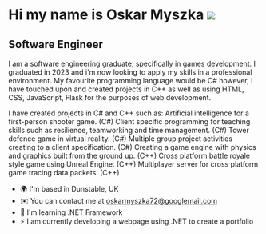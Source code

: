 Hi my name is Oskar Myszka ![](https://user-images.githubusercontent.com/18350557/176309783-0785949b-9127-417c-8b55-ab5a4333674e.gif)
====================================================================================================================================

Software Engineer
-----------------

I am a software engineering graduate, specifically in games development. I graduated in 2023 and i'm now looking to apply my skills in a professional environment. My favourite programming language would be C# however, I have touched upon and created projects in C++ as well as using HTML, CSS, JavaScript, Flask for the purposes of web development.

I have created projects in C# and C++ such as: Artificial intelligence for a first-person shooter game. (C#) Client specific programming for teaching skills such as resilience, teamworking and time management. (C#) Tower defence game in virtual reality. (C#) Multiple group project activities creating to a client specification. (C#) Creating a game engine with physics and graphics built from the ground up. (C++) Cross platform battle royale style game using Unreal Engine. (C++) Multiplayer server for cross platform game tracing data packets. (C++)

* 🌍  I'm based in Dunstable, UK
* ✉️  You can contact me at [oskarmyszka72@googlemail.com](mailto:oskarmyszka72@googlemail.com)
* 🧠  I'm learning .NET Framework
* ⚡  I am currently developing a webpage using .NET to create a portfolio

<!--
**oskvrDev/oskvrDev** is a ✨ _special_ ✨ repository because its `README.md` (this file) appears on your GitHub profile.

Here are some ideas to get you started:

- 🔭 I’m currently working on ...
- 🌱 I’m currently learning ...
- 👯 I’m looking to collaborate on ...
- 🤔 I’m looking for help with ...
- 💬 Ask me about ...
- 📫 How to reach me: ...
- 😄 Pronouns: ...
- ⚡ Fun fact: ...
-->

